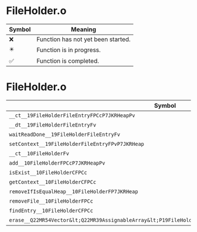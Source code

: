 # FileHolder.o
| Symbol | Meaning 
| ------------- | ------------- 
| :x: | Function has not yet been started. 
| :eight_pointed_black_star: | Function is in progress. 
| :white_check_mark: | Function is completed. 


# FileHolder.o
| Symbol | Decompiled? |
| ------------- | ------------- |
| `__ct__19FileHolderFileEntryFPCcP7JKRHeapPv` | :white_check_mark: |
| `__dt__19FileHolderFileEntryFv` | :white_check_mark: |
| `waitReadDone__19FileHolderFileEntryFv` | :white_check_mark: |
| `setContext__19FileHolderFileEntryFPvP7JKRHeap` | :white_check_mark: |
| `__ct__10FileHolderFv` | :white_check_mark: |
| `add__10FileHolderFPCcP7JKRHeapPv` | :white_check_mark: |
| `isExist__10FileHolderCFPCc` | :white_check_mark: |
| `getContext__10FileHolderCFPCc` | :white_check_mark: |
| `removeIfIsEqualHeap__10FileHolderFP7JKRHeap` | :x: |
| `removeFile__10FileHolderFPCc` | :white_check_mark: |
| `findEntry__10FileHolderCFPCc` | :white_check_mark: |
| `erase__Q22MR54Vector&lt;Q22MR39AssignableArray&lt;P19FileHolderFileEntry&gt;&gt;FPP19FileHolderFileEntry` | :x: |
